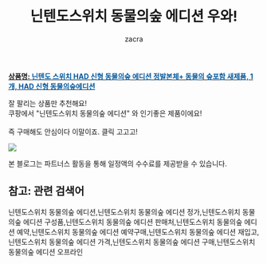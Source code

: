 ﻿---
layout: post
title:  "닌텐도스위치 동물의숲 에디션 우와!"
author: zacra
categories: [ 아이템 ]
tags: [닌텐도스위치 동물의숲 에디션,닌텐도스위치 동물의숲 에디션 정가,닌텐도스위치 동물의숲 에디션 구성품,닌텐도스위치 동물의숲 에디션 판매처,닌텐도스위치 동물의숲 에디션 예약,닌텐도스위치 동물의숲 에디션 예약구매,닌텐도스위치 동물의숲 에디션 재입고,닌텐도스위치 동물의숲 에디션 가격,닌텐도스위치 동물의숲 에디션 구매,닌텐도스위치 동물의숲 에디션 오프라인]
image: https://static.coupangcdn.com/image/vendor_inventory/e002/44a97a35ef82710055031f4c0a6d8c404d3ba4d6130d7ec2732b6314d786.jpg 
description: "쿠팡에서 닌텐도스위치 동물의숲 에디션 관련 상품으로 가장 잘팔리는 제품 중 하나라는 사실!!."
rating: 4.5
---

<a href="https://link.coupang.com/re/AFFSDP?lptag=AF8407795&pageKey=1371716081&itemId=2404346567&vendorItemId=73421252311&traceid=V0-153-c724c31d1899b129"><b>상품명: <font color='#01579B'>닌텐도 스위치 HAD 신형 동물의숲 에디션 정발본체+ 동물의 숲포함 새제품, 1개, HAD 신형 동물의숲에디션</font></b></a>

잘 팔리는 상품만 추천해요!<br/>
쿠팡에서 "닌텐도스위치 동물의숲 에디션" 와 인기좋은 제품이에요!<br/><br/>
즉 구매해도 안심이다 이말이죠. 클릭 고고고! <br/>



<a href="https://link.coupang.com/re/AFFSDP?lptag=AF8407795&pageKey=1371716081&itemId=2404346567&vendorItemId=73421252311&traceid=V0-153-c724c31d1899b129"><img src="https://thumbnail9.coupangcdn.com/thumbnails/remote/q89/image/vendor_inventory/0cd7/c507f02b9266ea42dd2152baeac9b43885594fa52396d1e22e1461953562.jpg"></a> 

본 블로그는 파트너스 활동을 통해 일정액의 수수료를 제공받을 수 있습니다.

## 참고: 관련 검색어    
닌텐도스위치 동물의숲 에디션,닌텐도스위치 동물의숲 에디션 정가,닌텐도스위치 동물의숲 에디션 구성품,닌텐도스위치 동물의숲 에디션 판매처,닌텐도스위치 동물의숲 에디션 예약,닌텐도스위치 동물의숲 에디션 예약구매,닌텐도스위치 동물의숲 에디션 재입고,닌텐도스위치 동물의숲 에디션 가격,닌텐도스위치 동물의숲 에디션 구매,닌텐도스위치 동물의숲 에디션 오프라인